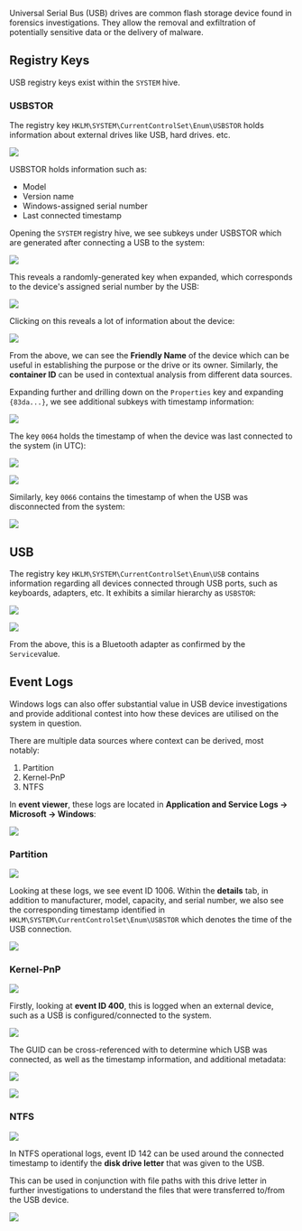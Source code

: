 Universal Serial Bus (USB) drives are common flash storage device found in forensics investigations. They allow the removal and exfiltration of potentially sensitive data or the delivery of malware.

## Registry Keys

USB registry keys exist within the `SYSTEM` hive.

### USBSTOR

The registry key `HKLM\SYSTEM\CurrentControlSet\Enum\USBSTOR` holds information about external drives like USB, hard drives. etc.

![](/images/usbstor.png)

USBSTOR holds information such as:

- Model
- Version name
- Windows-assigned serial number
- Last connected timestamp

Opening the `SYSTEM` registry hive, we see subkeys under USBSTOR which are generated after connecting a USB to the system:

![](/images/usbstor_subkey.png)

This reveals a randomly-generated key when expanded, which corresponds to the device's assigned serial number by the USB:

![](/images/usbstor_serial.png)

Clicking on this reveals a lot of information about the device:

![](/images/usbstor_info.png)

From the above, we can see the **Friendly Name** of the device which can be useful in establishing the purpose or the drive or its owner. Similarly, the **container ID** can be used in contextual analysis from different data sources.

Expanding further and drilling down on the `Properties` key and expanding `{83da...}`, we see additional subkeys with timestamp information:

![](/images/usbstor_properties.png)

The key `0064` holds the timestamp of when the device was last connected to the system (in UTC):

![](/images/usbstor_connected_timestamp.png)

![](/images/usbstor_connected_timestamp_data.png)

Similarly, key `0066` contains the timestamp of when the USB was disconnected from the system:

![](/images/usbstor_disconnected_timestamp.png)

## USB

The registry key `HKLM\SYSTEM\CurrentControlSet\Enum\USB` contains information regarding all devices connected through USB ports, such as keyboards, adapters, etc. It exhibits a similar hierarchy as `USBSTOR`:

![](/images/usb_hierarchy.png)

![](/images/usb_data.png)

From the above, this is a Bluetooth adapter as confirmed by the `Service`value.

## Event Logs

Windows logs can also offer substantial value in USB device investigations and provide additional contest into how these devices are utilised on the system in question.

There are multiple data sources where context can be derived, most notably:

1. Partition
2. Kernel-PnP
3. NTFS

In **event viewer**, these logs are located in **Application and Service Logs -> Microsoft -> Windows**:

![](/images/usb_event_logs.png)

### Partition

![](/images/usb_parition_source.png)

Looking at these logs, we see event ID 1006. Within the **details** tab, in addition to manufacturer, model, capacity, and serial number, we also see the corresponding timestamp identified in `HKLM\SYSTEM\CurrentControlSet\Enum\USBSTOR` which denotes the time of the USB connection. 

![](/images/usb_parition_diagnostic.png)

### Kernel-PnP

![](/images/kernel-pnp_source.png)

Firstly, looking at **event ID 400**, this is logged when an external device, such as a USB is configured/connected to the system. 

![](/images/kernel-pnp_event_400.png)

The GUID can be cross-referenced with to determine which USB was connected, as well as the timestamp information, and additional metadata:

![](/images/kernel-pnp_event_400_guid.png)

![](/images/kernel-pnp_event_400_timestamp.png)

### NTFS

![](/images/usb_ntfs_logs.png)

In NTFS operational logs, event ID 142 can be used around the connected timestamp to identify the **disk drive letter** that was given to the USB. 

This can be used in conjunction with file paths with this drive letter in further investigations to understand the files that were transferred to/from the USB device.

![](/images/usb_ntfs_event_412.png)

